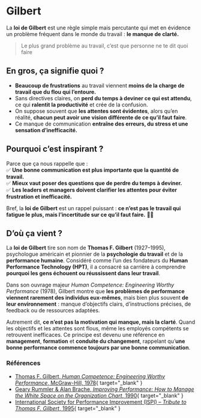 # Gilbert

La **loi de Gilbert** est une règle simple mais percutante qui met en évidence un problème fréquent dans le monde du travail : **le manque de clarté.**  

> Le plus grand problème au travail, c’est que personne ne te dit quoi faire

## En gros, ça signifie quoi ?

- **Beaucoup de frustrations** au travail viennent **moins de la charge de travail que du flou qui l’entoure.**  
- Sans directives claires, on **perd du temps à deviner ce qui est attendu**, ce qui **ralentit la productivité** et crée de la confusion.  
- On suppose souvent que **les attentes sont évidentes**, alors qu’en réalité, **chacun peut avoir une vision différente de ce qu’il faut faire**.  
- Ce manque de communication **entraîne des erreurs, du stress et une sensation d’inefficacité.**  

## Pourquoi c’est inspirant ?

Parce que ça nous rappelle que :  
✅ **Une bonne communication est plus importante que la quantité de travail.**  
✅ **Mieux vaut poser des questions que de perdre du temps à deviner.**  
✅ **Les leaders et managers doivent clarifier les attentes pour éviter frustration et inefficacité.**  

Bref, la **loi de Gilbert** est un rappel puissant : **ce n’est pas le travail qui fatigue le plus, mais l’incertitude sur ce qu’il faut faire.** 🎯🚀

## D’où ça vient ?

La **loi de Gilbert** tire son nom de **Thomas F. Gilbert** (1927–1995), psychologue américain et pionnier de la **psychologie du travail** et de la **performance humaine**. Considéré comme l’un des fondateurs du **Human Performance Technology (HPT)**, il a consacré sa carrière à comprendre **pourquoi les gens échouent ou réussissent dans leur travail**.

Dans son ouvrage majeur *Human Competence: Engineering Worthy Performance* (1978), Gilbert montre que **les problèmes de performance viennent rarement des individus eux-mêmes**, mais bien plus souvent **de leur environnement** : manque d’objectifs clairs, d’instructions précises, de feedback ou de ressources adaptées.

Autrement dit, **ce n’est pas la motivation qui manque, mais la clarté**. Quand les objectifs et les attentes sont flous, même les employés compétents se retrouvent inefficaces. Ce principe est devenu une référence en **management**, **formation** et **conduite du changement**, rappelant qu’**une bonne performance commence toujours par une bonne communication**.

### Références

- [Thomas F. Gilbert, *Human Competence: Engineering Worthy Performance*, McGraw-Hill, 1978](https://www.amazon.fr/Human-Competence-Engineering-Worthy-Performance/dp/0070232172){ target="_blank" }
- [Geary Rummler & Alan Brache, *Improving Performance: How to Manage the White Space on the Organization Chart*, 1990](https://www.amazon.com/Improving-Performance-Manage-White-Organization/dp/1118143701){ target="_blank" }
- [International Society for Performance Improvement (ISPI) – *Tribute to Thomas F. Gilbert*, 1995](https://books.google.fr/books?hl=fr&lr=&id=XKHkBdxvH8QC&oi=fnd&pg=PR35&dq=International+Society+for+Performance+Improvement+(ISPI)+%E2%80%93+*Tribute+to+Thomas+F.+Gilbert*,+1995&ots=uIGWwEW3iG&sig=pv50gcYuUEHOcKYR-Cx40D_x6fo#v=onepage&q&f=false){ target="_blank" }
